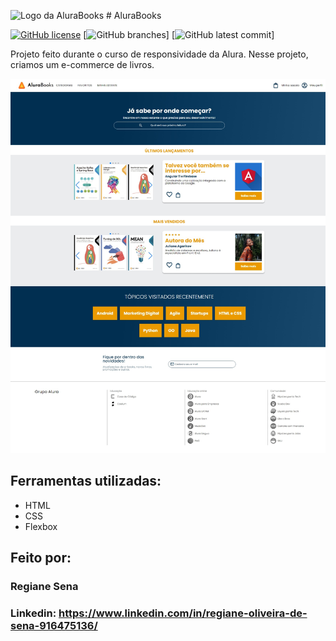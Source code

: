 ![Logo da AluraBooks](https://github.com/regianesena/alurabooks/assets/132175867/e7839f22-ac9e-49f2-a4bf-9e2c7d3426f1)  # AluraBooks

[![GitHub license](https://img.shields.io/github/license/Naereen/StrapDown.js.svg)](https://github.com/Naereen/StrapDown.js/blob/master/LICENSE)
[![GitHub branches](https://github.com/regianesena/alurabooks)]
[![GitHub latest commit](https://github.com/regianesena/alurabooks/commit/)]

Projeto feito durante o curso de responsividade da Alura. Nesse projeto, criamos um e-commerce de livros.

![Visão completa da página AluraBooks](https://raw.githubusercontent.com/regianesena/alurabooks/a5ff7c1b282177b7f8f4c5ac978844f21fae1cd0/assets/AluraBooks_Fullview.jpeg)

## Ferramentas utilizadas:
* HTML
* CSS
* Flexbox

## Feito por:
### Regiane Sena
### Linkedin: https://www.linkedin.com/in/regiane-oliveira-de-sena-916475136/
